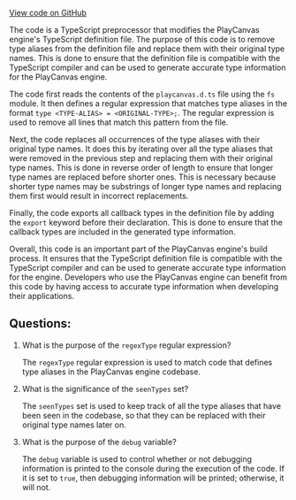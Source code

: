 [View code on GitHub](https://github.com/playcanvas/engine/types-undollar.mjs)

The code is a TypeScript preprocessor that modifies the PlayCanvas engine's TypeScript definition file. The purpose of this code is to remove type aliases from the definition file and replace them with their original type names. This is done to ensure that the definition file is compatible with the TypeScript compiler and can be used to generate accurate type information for the PlayCanvas engine.

The code first reads the contents of the `playcanvas.d.ts` file using the `fs` module. It then defines a regular expression that matches type aliases in the format `type <TYPE-ALIAS> = <ORIGINAL-TYPE>;`. The regular expression is used to remove all lines that match this pattern from the file.

Next, the code replaces all occurrences of the type aliases with their original type names. It does this by iterating over all the type aliases that were removed in the previous step and replacing them with their original type names. This is done in reverse order of length to ensure that longer type names are replaced before shorter ones. This is necessary because shorter type names may be substrings of longer type names and replacing them first would result in incorrect replacements.

Finally, the code exports all callback types in the definition file by adding the `export` keyword before their declaration. This is done to ensure that the callback types are included in the generated type information.

Overall, this code is an important part of the PlayCanvas engine's build process. It ensures that the TypeScript definition file is compatible with the TypeScript compiler and can be used to generate accurate type information for the engine. Developers who use the PlayCanvas engine can benefit from this code by having access to accurate type information when developing their applications.
## Questions: 
 1. What is the purpose of the `regexType` regular expression?
    
    The `regexType` regular expression is used to match code that defines type aliases in the PlayCanvas engine codebase.

2. What is the significance of the `seenTypes` set?

    The `seenTypes` set is used to keep track of all the type aliases that have been seen in the codebase, so that they can be replaced with their original type names later on.

3. What is the purpose of the `debug` variable?

    The `debug` variable is used to control whether or not debugging information is printed to the console during the execution of the code. If it is set to `true`, then debugging information will be printed; otherwise, it will not.
